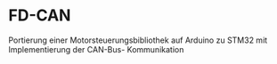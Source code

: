 # FD-CAN
Portierung einer Motorsteuerungsbibliothek auf Arduino zu STM32 mit Implementierung der CAN-Bus- Kommunikation
